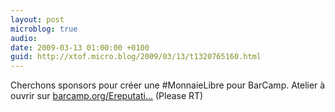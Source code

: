 ```yaml
---
layout: post
microblog: true
audio: 
date: 2009-03-13 01:00:00 +0100
guid: http://xtof.micro.blog/2009/03/13/t1320765160.html
---
```

Cherchons sponsors pour créer une #MonnaieLibre pour BarCamp. Atelier à ouvrir sur [barcamp.org/Ereputati...](http://barcamp.org/EreputationCamp.) (Please RT)
